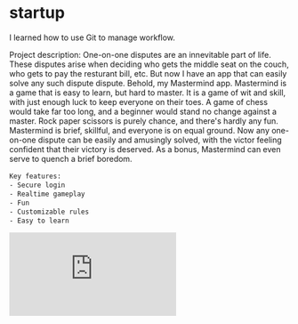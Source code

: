 # startup

I learned how to use Git to manage workflow.

Project description:
    One-on-one disputes are an innevitable part of life. These disputes arise when deciding who gets the middle seat on the couch, who gets to
pay the resturant bill, etc. But now I have an app that can easily solve any such dispute dispute. Behold, my Mastermind app. Mastermind is a
game that is easy to learn, but hard to master. It is a game of wit and skill, with just enough luck to keep everyone on their toes. A game of
chess would take far too long, and a beginner would stand no change against a master. Rock paper scissors is purely chance, and there's hardly
any fun. Mastermind is brief, skillful, and everyone is on equal ground. Now any one-on-one dispute can be easily and amusingly solved, with the
victor feeling confident that their victory is deserved. As a bonus, Mastermind can even serve to quench a brief boredom.

    Key features:
    - Secure login
    - Realtime gameplay
    - Fun
    - Customizable rules
    - Easy to learn

![Project proposal graphic](https://github.com/ElemehnoP/startup/blob/main/cs260ProjectProposalGraphic.pdf)

